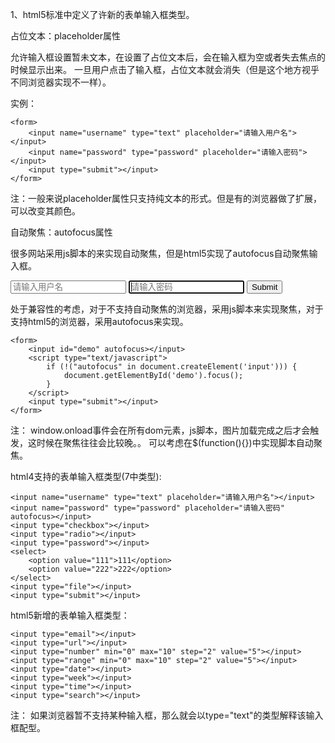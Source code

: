 1、html5标准中定义了许新的表单输入框类型。

占位文本：placeholder属性

允许输入框设置暂未文本，在设置了占位文本后，会在输入框为空或者失去焦点的时候显示出来。
一旦用户点击了输入框，占位文本就会消失（但是这个地方视乎不同浏览器实现不一样）。

实例：

	<form>
		<input name="username" type="text" placeholder="请输入用户名"></input>
		<input name="password" type="password" placeholder="请输入密码"></input>
		<input type="submit"></input>
	</form>

注：一般来说placeholder属性只支持纯文本的形式。但是有的浏览器做了扩展，可以改变其颜色。


自动聚焦：autofocus属性

很多网站采用js脚本的来实现自动聚焦，但是html5实现了autofocus自动聚焦输入框。
	<form>
		<input name="username" type="text" placeholder="请输入用户名"></input>
		<input name="password" type="password" placeholder="请输入密码" autofocus></input>
		<input type="submit"></input>
	</form>

处于兼容性的考虑，对于不支持自动聚焦的浏览器，采用js脚本来实现聚焦，对于支持html5的浏览器，采用autofocus来实现。
	
	<form>
		<input id="demo" autofocus></input>
		<script type="text/javascript">
			if (!("autofocus" in document.createElement('input'))) {
				document.getElementById('demo').focus();
			}
		</script>
		<input type="submit"></input>
	</form>

注：
window.onload事件会在所有dom元素，js脚本，图片加载完成之后才会触发，这时候在聚焦往往会比较晚。。
可以考虑在$(function(){})中实现脚本自动聚焦。

html4支持的表单输入框类型(7中类型):

	<input name="username" type="text" placeholder="请输入用户名"></input>
	<input name="password" type="password" placeholder="请输入密码" autofocus></input>
	<input type="checkbox"></input>
	<input type="radio"></input>
	<input type="password"></input>
	<select>
		<option value="111">111</option>
		<option value="222">222</option>
	</select>
	<input type="file"></input>
	<input type="submit"></input>

html5新增的表单输入框类型：

	<input type="email"></input>
	<input type="url"></input>
	<input type="number" min="0" max="10" step="2" value="5"></input>
	<input type="range" min="0" max="10" step="2" value="5"></input>
	<input type="date"></input>
	<input type="week"></input>
	<input type="time"></input>
	<input type="search"></input>

注：
如果浏览器暂不支持某种输入框，那么就会以type="text"的类型解释该输入框配型。